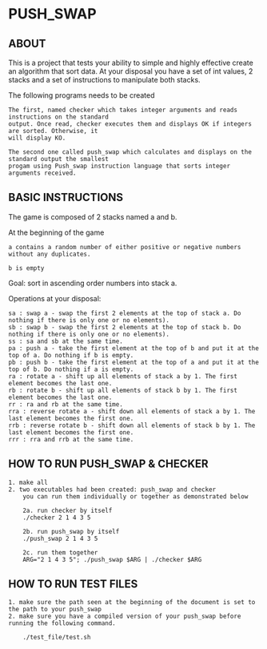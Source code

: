 # PUSH_SWAP

## ABOUT

This is a project that tests your ability to simple and highly effective create an algorithm that sort data. At your disposal you have a set of int values, 2 stacks and a set of
instructions to manipulate both stacks.

The following programs needs to be created

	The first, named checker which takes integer arguments and reads instructions on the standard
	output. Once read, checker executes them and displays OK if integers are sorted. Otherwise, it
	will display KO.

	The second one called push_swap which calculates and displays on the standard output the smallest
	progam using Push_swap instruction language that sorts integer arguments received.


## BASIC INSTRUCTIONS

The game is composed of 2 stacks named a and b.

At the beginning of the game

	a contains a random number of either positive or negative numbers without any duplicates.

	b is empty

Goal: sort in ascending order numbers into stack a.

Operations at your disposal:

	sa : swap a - swap the first 2 elements at the top of stack a. Do nothing if there is only one or no elements).
	sb : swap b - swap the first 2 elements at the top of stack b. Do nothing if there is only one or no elements).
	ss : sa and sb at the same time.
	pa : push a - take the first element at the top of b and put it at the top of a. Do nothing if b is empty.
	pb : push b - take the first element at the top of a and put it at the top of b. Do nothing if a is empty.
	ra : rotate a - shift up all elements of stack a by 1. The first element becomes the last one.
	rb : rotate b - shift up all elements of stack b by 1. The first element becomes the last one.
	rr : ra and rb at the same time.
	rra : reverse rotate a - shift down all elements of stack a by 1. The last element becomes the first one.
	rrb : reverse rotate b - shift down all elements of stack b by 1. The last element becomes the first one.
	rrr : rra and rrb at the same time.


## HOW TO RUN PUSH_SWAP & CHECKER

	1. make all
	2. two executables had been created: push_swap and checker
		you can run them individually or together as demonstrated below

		2a. run checker by itself
		./checker 2 1 4 3 5

		2b. run push_swap by itself
		./push_swap 2 1 4 3 5

		2c. run them together
		ARG="2 1 4 3 5"; ./push_swap $ARG | ./checker $ARG


## HOW TO RUN TEST FILES

	1. make sure the path seen at the beginning of the document is set to the path to your push_swap
	2. make sure you have a compiled version of your push_swap before running the following command.
		
		./test_file/test.sh
